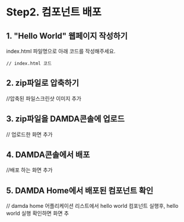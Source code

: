 # Step2. 컴포넌트 배포

## 1. "Hello World" 웹페이지 작성하기

index.html 파일명으로 아래 코드를 작성해주세요.

```
// index.html 코드 
```

## 2. zip파일로 압축하기

//압축된 파일스크린샷 이미지 추가

## 3. zip파일을 DAMDA콘솔에 업로드

// 업로드한 화면 추가

## 4. DAMDA콘솔에서 배포

//배포 하는 화면 추가

## 5. DAMDA Home에서 배포된 컴포넌트 확인

// damda home 어플리케이션 리스트에서 hello world 컴포넌트 실행후, hello world 실행 확인하면 화면 추

